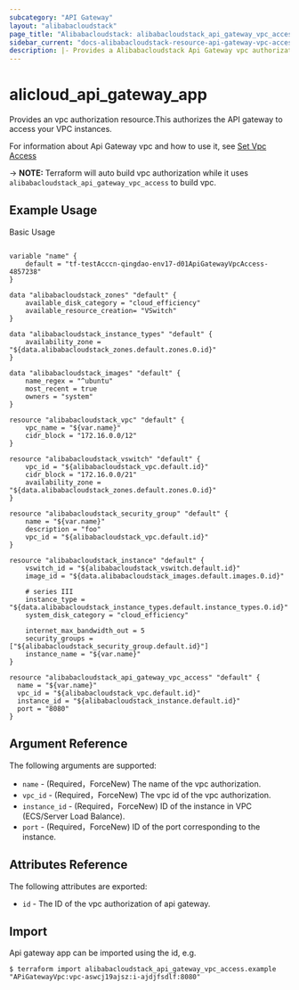 ```yaml
---
subcategory: "API Gateway"
layout: "alibabacloudstack"
page_title: "Alibabacloudstack: alibabacloudstack_api_gateway_vpc_access"
sidebar_current: "docs-alibabacloudstack-resource-api-gateway-vpc-access"
description: |- Provides a Alibabacloudstack Api Gateway vpc authorization Resource.
---
```


# alicloud_api_gateway_app

Provides an vpc authorization resource.This authorizes the API gateway to access your VPC instances.

For information about Api Gateway vpc and how to use it,
see [Set Vpc Access](https://help.aliyun.com/document_detail/400343.html?spm=5176.10695662.1996646101.searchclickresult.67be328fV80qXE)

-> **NOTE:** Terraform will auto build vpc authorization while it uses `alibabacloudstack_api_gateway_vpc_access` to build
vpc.

## Example Usage

Basic Usage

```

variable "name" {
	default = "tf-testAcccn-qingdao-env17-d01ApiGatewayVpcAccess-4857238"
}
	
data "alibabacloudstack_zones" "default" {
	available_disk_category = "cloud_efficiency"
	available_resource_creation= "VSwitch"
}

data "alibabacloudstack_instance_types" "default" {
	availability_zone = "${data.alibabacloudstack_zones.default.zones.0.id}"
}

data "alibabacloudstack_images" "default" {
	name_regex = "^ubuntu"
	most_recent = true
	owners = "system"
}

resource "alibabacloudstack_vpc" "default" {
	vpc_name = "${var.name}"
	cidr_block = "172.16.0.0/12"
}

resource "alibabacloudstack_vswitch" "default" {
	vpc_id = "${alibabacloudstack_vpc.default.id}"
	cidr_block = "172.16.0.0/21"
	availability_zone = "${data.alibabacloudstack_zones.default.zones.0.id}"
}

resource "alibabacloudstack_security_group" "default" {
	name = "${var.name}"
	description = "foo"
	vpc_id = "${alibabacloudstack_vpc.default.id}"
}

resource "alibabacloudstack_instance" "default" {
	vswitch_id = "${alibabacloudstack_vswitch.default.id}"
	image_id = "${data.alibabacloudstack_images.default.images.0.id}"

	# series III
	instance_type = "${data.alibabacloudstack_instance_types.default.instance_types.0.id}"
	system_disk_category = "cloud_efficiency"

	internet_max_bandwidth_out = 5
	security_groups = ["${alibabacloudstack_security_group.default.id}"]
	instance_name = "${var.name}"
}
	
resource "alibabacloudstack_api_gateway_vpc_access" "default" {
  name = "${var.name}"
  vpc_id = "${alibabacloudstack_vpc.default.id}"
  instance_id = "${alibabacloudstack_instance.default.id}"
  port = "8080"
}

```

## Argument Reference

The following arguments are supported:

* `name` - (Required，ForceNew) The name of the vpc authorization.
* `vpc_id` - (Required，ForceNew) The vpc id of the vpc authorization.
* `instance_id` - (Required，ForceNew) ID of the instance in VPC (ECS/Server Load Balance).
* `port` - (Required，ForceNew) ID of the port corresponding to the instance.

## Attributes Reference

The following attributes are exported:

* `id` - The ID of the vpc authorization of api gateway.

## Import

Api gateway app can be imported using the id, e.g.

```
$ terraform import alibabacloudstack_api_gateway_vpc_access.example "APiGatewayVpc:vpc-aswcj19ajsz:i-ajdjfsdlf:8080"
```
